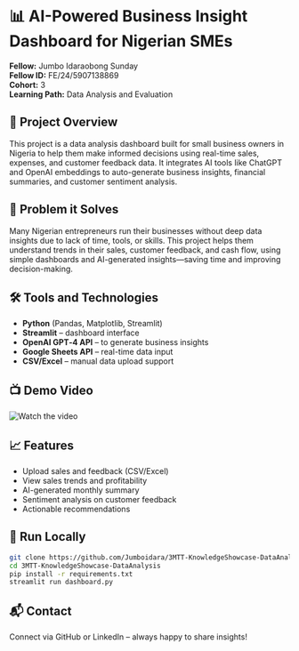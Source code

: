 # 📊 AI-Powered Business Insight Dashboard for Nigerian SMEs

**Fellow:** Jumbo Idaraobong Sunday  
**Fellow ID:** FE/24/5907138869  
**Cohort:** 3  
**Learning Path:** Data Analysis and Evaluation  

## 📌 Project Overview
This project is a data analysis dashboard built for small business owners in Nigeria to help them make informed decisions using real-time sales, expenses, and customer feedback data. It integrates AI tools like ChatGPT and OpenAI embeddings to auto-generate business insights, financial summaries, and customer sentiment analysis.

## 🚨 Problem it Solves
Many Nigerian entrepreneurs run their businesses without deep data insights due to lack of time, tools, or skills. This project helps them understand trends in their sales, customer feedback, and cash flow, using simple dashboards and AI-generated insights—saving time and improving decision-making.

## 🛠 Tools and Technologies
- **Python** (Pandas, Matplotlib, Streamlit)
- **Streamlit** – dashboard interface
- **OpenAI GPT‑4 API** – to generate business insights
- **Google Sheets API** – real-time data input
- **CSV/Excel** – manual data upload support  

## 📺 Demo Video
![Watch the video](assets/thumbnail.png)

## 📈 Features
- Upload sales and feedback (CSV/Excel)
- View sales trends and profitability
- AI-generated monthly summary
- Sentiment analysis on customer feedback
- Actionable recommendations

## 📂 Run Locally
```bash
git clone https://github.com/Jumboidara/3MTT-KnowledgeShowcase-DataAnalysis.git
cd 3MTT-KnowledgeShowcase-DataAnalysis
pip install -r requirements.txt
streamlit run dashboard.py
```

## 📬 Contact
Connect via GitHub or LinkedIn – always happy to share insights!
